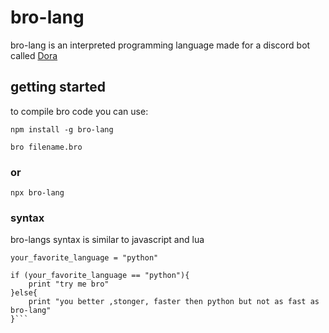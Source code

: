 # bro-lang
<!-- [![Typing SVG](https://readme-typing-svg.demolab.com?font=Fira+Code&duration=3000&pause=100&color=F73E2C&center=true&vCenter=true&random=true&width=435&lines=clash+of+clans;coding)](https://git.io/typing-svg) -->
bro-lang is an interpreted programming language made for a discord bot called [Dora](https://github.com/hasan-bro-coder/bot)

## getting started 

to compile bro code you can use:

``` 
npm install -g bro-lang 
```

``` 
bro filename.bro 
```
### or

``` 
npx bro-lang 
```


### syntax

bro-langs syntax is similar to javascript and lua 

```
your_favorite_language = "python"

if (your_favorite_language == "python"){ 
    print "try me bro" 
}else{ 
    print "you better ,stonger, faster then python but not as fast as bro-lang" 
}```

